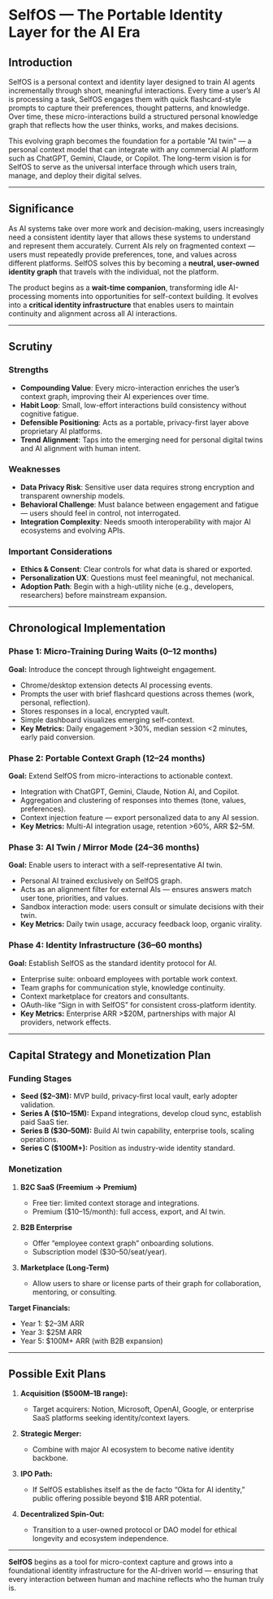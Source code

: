 # SelfOS — The Portable Identity Layer for the AI Era

## Introduction

SelfOS is a personal context and identity layer designed to train AI agents incrementally through short, meaningful interactions. Every time a user’s AI is processing a task, SelfOS engages them with quick flashcard-style prompts to capture their preferences, thought patterns, and knowledge. Over time, these micro-interactions build a structured personal knowledge graph that reflects how the user thinks, works, and makes decisions.

This evolving graph becomes the foundation for a portable "AI twin" — a personal context model that can integrate with any commercial AI platform such as ChatGPT, Gemini, Claude, or Copilot. The long-term vision is for SelfOS to serve as the universal interface through which users train, manage, and deploy their digital selves.

---

## Significance

As AI systems take over more work and decision-making, users increasingly need a consistent identity layer that allows these systems to understand and represent them accurately. Current AIs rely on fragmented context — users must repeatedly provide preferences, tone, and values across different platforms. SelfOS solves this by becoming a **neutral, user-owned identity graph** that travels with the individual, not the platform.

The product begins as a **wait-time companion**, transforming idle AI-processing moments into opportunities for self-context building. It evolves into a **critical identity infrastructure** that enables users to maintain continuity and alignment across all AI interactions.

---

## Scrutiny

### Strengths
- **Compounding Value**: Every micro-interaction enriches the user’s context graph, improving their AI experiences over time.
- **Habit Loop**: Small, low-effort interactions build consistency without cognitive fatigue.
- **Defensible Positioning**: Acts as a portable, privacy-first layer above proprietary AI platforms.
- **Trend Alignment**: Taps into the emerging need for personal digital twins and AI alignment with human intent.

### Weaknesses
- **Data Privacy Risk**: Sensitive user data requires strong encryption and transparent ownership models.
- **Behavioral Challenge**: Must balance between engagement and fatigue — users should feel in control, not interrogated.
- **Integration Complexity**: Needs smooth interoperability with major AI ecosystems and evolving APIs.

### Important Considerations
- **Ethics & Consent**: Clear controls for what data is shared or exported.
- **Personalization UX**: Questions must feel meaningful, not mechanical.
- **Adoption Path**: Begin with a high-utility niche (e.g., developers, researchers) before mainstream expansion.

---

## Chronological Implementation

### Phase 1: Micro-Training During Waits (0–12 months)
**Goal:** Introduce the concept through lightweight engagement.
- Chrome/desktop extension detects AI processing events.
- Prompts the user with brief flashcard questions across themes (work, personal, reflection).
- Stores responses in a local, encrypted vault.
- Simple dashboard visualizes emerging self-context.
- **Key Metrics:** Daily engagement >30%, median session <2 minutes, early paid conversion.

### Phase 2: Portable Context Graph (12–24 months)
**Goal:** Extend SelfOS from micro-interactions to actionable context.
- Integration with ChatGPT, Gemini, Claude, Notion AI, and Copilot.
- Aggregation and clustering of responses into themes (tone, values, preferences).
- Context injection feature — export personalized data to any AI session.
- **Key Metrics:** Multi-AI integration usage, retention >60%, ARR $2–5M.

### Phase 3: AI Twin / Mirror Mode (24–36 months)
**Goal:** Enable users to interact with a self-representative AI twin.
- Personal AI trained exclusively on SelfOS graph.
- Acts as an alignment filter for external AIs — ensures answers match user tone, priorities, and values.
- Sandbox interaction mode: users consult or simulate decisions with their twin.
- **Key Metrics:** Daily twin usage, accuracy feedback loop, organic virality.

### Phase 4: Identity Infrastructure (36–60 months)
**Goal:** Establish SelfOS as the standard identity protocol for AI.
- Enterprise suite: onboard employees with portable work context.
- Team graphs for communication style, knowledge continuity.
- Context marketplace for creators and consultants.
- OAuth-like “Sign in with SelfOS” for consistent cross-platform identity.
- **Key Metrics:** Enterprise ARR >$20M, partnerships with major AI providers, network effects.

---

## Capital Strategy and Monetization Plan

### Funding Stages
- **Seed ($2–3M):** MVP build, privacy-first local vault, early adopter validation.
- **Series A ($10–15M):** Expand integrations, develop cloud sync, establish paid SaaS tier.
- **Series B ($30–50M):** Build AI twin capability, enterprise tools, scaling operations.
- **Series C ($100M+):** Position as industry-wide identity standard.

### Monetization
1. **B2C SaaS (Freemium → Premium)**  
   - Free tier: limited context storage and integrations.  
   - Premium ($10–15/month): full access, export, and AI twin.  

2. **B2B Enterprise**  
   - Offer “employee context graph” onboarding solutions.  
   - Subscription model ($30–50/seat/year).  

3. **Marketplace (Long-Term)**  
   - Allow users to share or license parts of their graph for collaboration, mentoring, or consulting.  

**Target Financials:**
- Year 1: $2–3M ARR  
- Year 3: $25M ARR  
- Year 5: $100M+ ARR (with B2B expansion)

---

## Possible Exit Plans

1. **Acquisition ($500M–1B range):**  
   - Target acquirers: Notion, Microsoft, OpenAI, Google, or enterprise SaaS platforms seeking identity/context layers.

2. **Strategic Merger:**  
   - Combine with major AI ecosystem to become native identity backbone.

3. **IPO Path:**  
   - If SelfOS establishes itself as the de facto “Okta for AI identity,” public offering possible beyond $1B ARR potential.

4. **Decentralized Spin-Out:**  
   - Transition to a user-owned protocol or DAO model for ethical longevity and ecosystem independence.

---

**SelfOS** begins as a tool for micro-context capture and grows into a foundational identity infrastructure for the AI-driven world — ensuring that every interaction between human and machine reflects who the human truly is.
